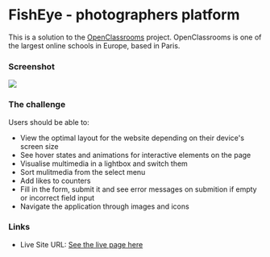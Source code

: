 # FishEye - photographers platform

This is a solution to the [OpenClassrooms](https://openclassrooms.com/) project. OpenClassrooms is one of the largest online schools in Europe, based in Paris.

### Screenshot

![](/images/screenshot.png)

### The challenge

Users should be able to:

- View the optimal layout for the website depending on their device's screen size
- See hover states and animations for interactive elements on the page
- Visualise multimedia in a lightbox and switch them
- Sort mulitmedia from the select menu
- Add likes to counters
- Fill in the form, submit it and see error messages on submition if empty or incorrect field input
- Navigate the application through images and icons

### Links

- Live Site URL: [See the live page here](https://kasia307584.github.io/fish-eye-photographers-platform/)
